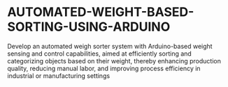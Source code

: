 # AUTOMATED-WEIGHT-BASED-SORTING-USING-ARDUINO
Develop an automated weigh sorter system with Arduino-based weight sensing and control capabilities, aimed at efficiently sorting and categorizing objects based on their weight, thereby enhancing production quality, reducing manual labor, and improving process efficiency in industrial or manufacturing  settings
